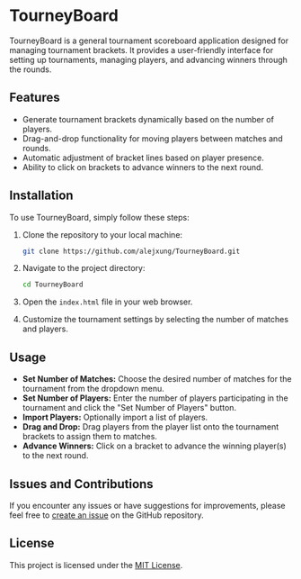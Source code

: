 # TourneyBoard

TourneyBoard is a general tournament scoreboard application designed for managing tournament brackets. It provides a user-friendly interface for setting up tournaments, managing players, and advancing winners through the rounds.

## Features

- Generate tournament brackets dynamically based on the number of players.
- Drag-and-drop functionality for moving players between matches and rounds.
- Automatic adjustment of bracket lines based on player presence.
- Ability to click on brackets to advance winners to the next round.

## Installation

To use TourneyBoard, simply follow these steps:

1. Clone the repository to your local machine:

   ```bash
   git clone https://github.com/alejxung/TourneyBoard.git
   ```

2. Navigate to the project directory:

   ```bash
   cd TourneyBoard
   ```

3. Open the `index.html` file in your web browser.

4. Customize the tournament settings by selecting the number of matches and players.

## Usage

- **Set Number of Matches:** Choose the desired number of matches for the tournament from the dropdown menu.
- **Set Number of Players:** Enter the number of players participating in the tournament and click the "Set Number of Players" button.
- **Import Players:** Optionally import a list of players.
- **Drag and Drop:** Drag players from the player list onto the tournament brackets to assign them to matches.
- **Advance Winners:** Click on a bracket to advance the winning player(s) to the next round.

## Issues and Contributions

If you encounter any issues or have suggestions for improvements, please feel free to [create an issue](https://github.com/alejxung/TourneyBoard/issues) on the GitHub repository.

## License

This project is licensed under the [MIT License](https://github.com/alejxung/TourneyBoard/issues).

